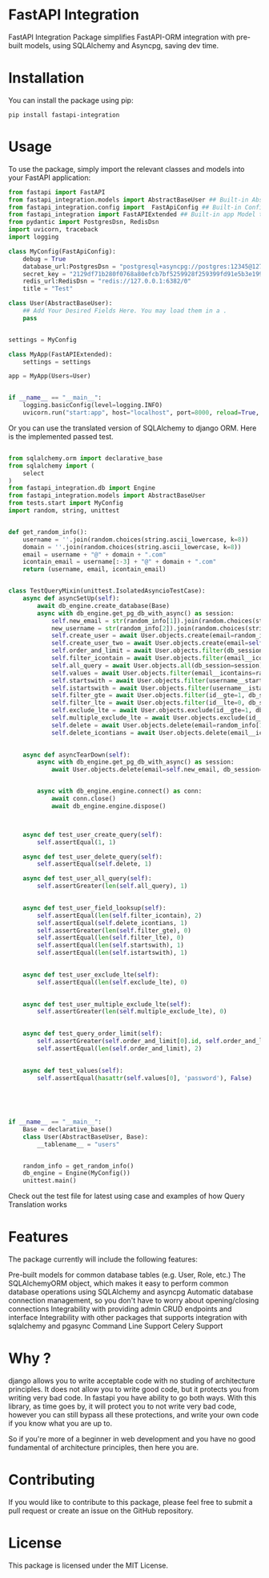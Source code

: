 # FastAPI Integration
FastAPI Integration Package simplifies FastAPI-ORM integration with pre-built models, using SQLAlchemy and Asyncpg, saving dev time.

# Installation
You can install the package using pip:
```
pip install fastapi-integration
```

# Usage
To use the package, simply import the relevant classes and models into your FastAPI application:

```python
from fastapi import FastAPI
from fastapi_integration.models import AbstractBaseUser ## Built-in AbstractBaseUser  Model
from fastapi_integration.config import  FastApiConfig ## Built-in Config Model
from fastapi_integration import FastAPIExtended ## Built-in app Model that has all functionality supported
from pydantic import PostgresDsn, RedisDsn
import uvicorn, traceback
import logging

class MyConfig(FastApiConfig):
    debug = True
    database_url:PostgresDsn = "postgresql+asyncpg://postgres:12345@127.0.0.1:5432/test"   # Postgres Database URL
    secret_key = "2129df71b280f0768a80efcb7bf5259928f259399fd91e5b3e19991ce8806gp2"        # A Random Secret Key
    redis_url:RedisDsn = "redis://127.0.0.1:6382/0"                                        # Redis Database URL
    title = "Test"                                                                         # Website Title

class User(AbstractBaseUser):
    ## Add Your Desired Fields Here. You may load them in a .
    pass


settings = MyConfig

class MyApp(FastAPIExtended):
    settings = settings

app = MyApp(Users=User)


if __name__ == "__main__":
    logging.basicConfig(level=logging.INFO)
    uvicorn.run("start:app", host="localhost", port=8000, reload=True, workers=1)
```



Or you can use the translated version of SQLAlchemy to django ORM. Here is the implemented passed test.

```python

from sqlalchemy.orm import declarative_base
from sqlalchemy import (
    select
)
from fastapi_integration.db import Engine
from fastapi_integration.models import AbstractBaseUser
from tests.start import MyConfig
import random, string, unittest


def get_random_info():
    username = ''.join(random.choices(string.ascii_lowercase, k=8))    
    domain = ''.join(random.choices(string.ascii_lowercase, k=8))    
    email = username + "@" + domain + ".com"
    icontain_email = username[:-3] + "@" + domain + ".com"
    return (username, email, icontain_email)


class TestQueryMixin(unittest.IsolatedAsyncioTestCase):
    async def asyncSetUp(self):
        await db_engine.create_database(Base)
        async with db_engine.get_pg_db_with_async() as session:
            self.new_email = str(random_info[1]).join(random.choices(string.ascii_lowercase, k=2))
            new_username = str(random_info[2]).join(random.choices(string.ascii_lowercase, k=2))
            self.create_user = await User.objects.create(email=random_info[1], username=random_info[0], password="testpassword", db_session=session)
            self.create_user_two = await User.objects.create(email=self.new_email, username=new_username, password="testpassword", db_session=session)
            self.order_and_limit = await User.objects.filter(db_session=session, id__gte=2, order_by="-id", limit=2)
            self.filter_icontain = await User.objects.filter(email__icontains=random_info[2][:2], db_session=session)
            self.all_query = await User.objects.all(db_session=session)
            self.values = await User.objects.filter(email__icontains=random_info[2][:2], db_session=session, values_fields=("id", "email"))
            self.startswith = await User.objects.filter(username__startswith=random_info[1][:3], db_session=session)
            self.istartswith = await User.objects.filter(username__istartswith=random_info[1][:3].upper(), db_session=session)
            self.filter_gte = await User.objects.filter(id__gte=1, db_session=session)
            self.filter_lte = await User.objects.filter(id__lte=0, db_session=session)
            self.exclude_lte = await User.objects.exclude(id__gte=1, db_session=session)
            self.multiple_exclude_lte = await User.objects.exclude(id__gte=500, email="", db_session=session)
            self.delete = await User.objects.delete(email=random_info[1], db_session=session)
            self.delete_icontians = await User.objects.delete(email__icontains=random_info[2][:2], db_session=session)

            
    async def asyncTearDown(self):                     
        async with db_engine.get_pg_db_with_async() as session:  
            await User.objects.delete(email=self.new_email, db_session=session)


        async with db_engine.engine.connect() as conn:
            await conn.close()
            await db_engine.engine.dispose()



    async def test_user_create_query(self):
        self.assertEqual(1, 1)

    async def test_user_delete_query(self):
        self.assertEqual(self.delete, 1)

    async def test_user_all_query(self):
        self.assertGreater(len(self.all_query), 1)
    

    async def test_user_field_looksup(self):
        self.assertEqual(len(self.filter_icontain), 2)    
        self.assertEqual(self.delete_icontians, 1)    
        self.assertGreater(len(self.filter_gte), 0)    
        self.assertEqual(len(self.filter_lte), 0)    
        self.assertEqual(len(self.startswith), 1)    
        self.assertEqual(len(self.istartswith), 1)
    

    async def test_user_exclude_lte(self):
        self.assertEqual(len(self.exclude_lte), 0)
    

    async def test_user_multiple_exclude_lte(self):
        self.assertGreater(len(self.multiple_exclude_lte), 0)
        

    async def test_query_order_limit(self):
        self.assertGreater(self.order_and_limit[0].id, self.order_and_limit[1].id)
        self.assertEqual(len(self.order_and_limit), 2)
    

    async def test_values(self):
        self.assertEqual(hasattr(self.values[0], 'password'), False)
    
    
    


if __name__ == "__main__":
    Base = declarative_base()
    class User(AbstractBaseUser, Base):
        __tablename__ = "users"


    random_info = get_random_info()
    db_engine = Engine(MyConfig())
    unittest.main()
```

Check out the test file for latest using case and examples of how Query Translation works



# Features
The package currently will include the following features:

Pre-built models for common database tables (e.g. User, Role, etc.)
The SQLAlchemyORM object, which makes it easy to perform common database operations using SQLAlchemy and asyncpg
Automatic database connection management, so you don't have to worry about opening/closing connections
Integrability with providing admin CRUD endpoints and interface
Integrability with other packages that supports integration with sqlalchemy and pgasync
Command Line Support
Celery Support


# Why ?
django allows you to write acceptable code with no studing of architecture principles. 
It does not allow you to write good code, but it protects you from writing very bad code. In fastapi you have ability to go both ways.
With this library, as time goes by, it will protect you to not write very bad code, however you can still bypass all these protections, and write your own code if you know what you are up to.

So if you're more of a beginner in web development and you have no good fundamental of architecture principles, then here you are. 


# Contributing
If you would like to contribute to this package, please feel free to submit a pull request or create an issue on the GitHub repository.

# License
This package is licensed under the MIT License.